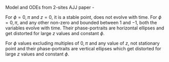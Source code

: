 Model and ODEs from 2-sites AJJ  paper -

For $\phi = 0, \pi$ and $z=0$, it is a stable point, does not evolve with time.
For $\phi = 0, \pi$, and any other non-zero and bounded between $1$ and $-1$, both the variables evolve with time. Their phase-portraits are horizontal ellipses and get distorted for large $z$ values and constant $\phi$.

For $\phi$ values excluding multiples of ${0, \pi}$ and any value of $z$, not stationary point and their phase-portraits are vertical ellipses which get distorted for large $z$ values and constant $\phi$.
